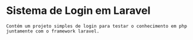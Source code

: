 # Sistema de Login em Laravel
    Contém um projeto simples de login para testar o conhecimento em php juntamente com o framework laravel.
